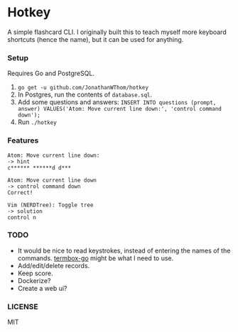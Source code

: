 # Hotkey

A simple flashcard CLI. I originally built this to teach myself more keyboard
shortcuts (hence the name), but it can be used for anything.

### Setup

Requires Go and PostgreSQL.

1. `go get -u github.com/JonathanWThom/hotkey`
2. In Postgres, run the contents of `database.sql`.
3. Add some questions and answers: `INSERT INTO questions (prompt, answer) VALUES('Atom: Move current line down:', 'control command down');`
4. Run `./hotkey`

### Features

```
Atom: Move current line down:
-> hint
c****** ******d d***

Atom: Move current line down
-> control command down
Correct!

Vim (NERDTree): Toggle tree
-> solution
control n
```

### TODO

* It would be nice to read keystrokes, instead of entering the names of the commands. [termbox-go](https://github.com/nsf/termbox-go) might be what I need to use.
* Add/edit/delete records.
* Keep score.
* Dockerize?
* Create a web ui?

### LICENSE

MIT
